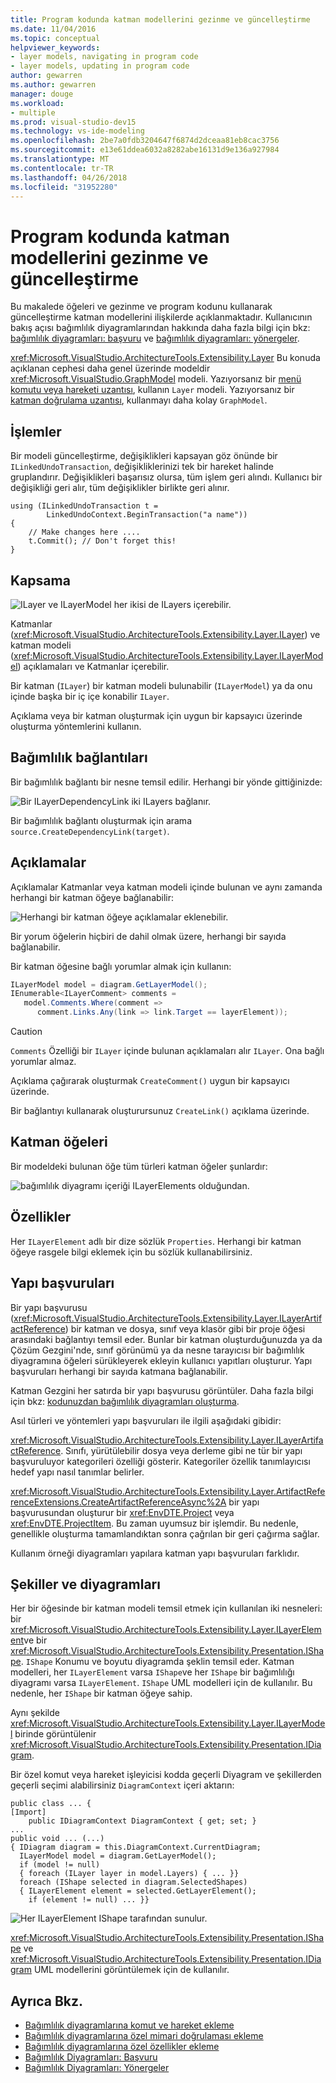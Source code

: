 ```yaml
---
title: Program kodunda katman modellerini gezinme ve güncelleştirme
ms.date: 11/04/2016
ms.topic: conceptual
helpviewer_keywords:
- layer models, navigating in program code
- layer models, updating in program code
author: gewarren
ms.author: gewarren
manager: douge
ms.workload:
- multiple
ms.prod: visual-studio-dev15
ms.technology: vs-ide-modeling
ms.openlocfilehash: 2be7a0fdb3204647f6874d2dceaa81eb8cac3756
ms.sourcegitcommit: e13e61ddea6032a8282abe16131d9e136a927984
ms.translationtype: MT
ms.contentlocale: tr-TR
ms.lasthandoff: 04/26/2018
ms.locfileid: "31952280"
---
```

# <a name="navigate-and-update-layer-models-in-program-code"></a>Program kodunda katman modellerini gezinme ve güncelleştirme

Bu makalede öğeleri ve gezinme ve program kodunu kullanarak güncelleştirme katman modellerini ilişkilerde açıklanmaktadır. Kullanıcının bakış açısı bağımlılık diyagramlarından hakkında daha fazla bilgi için bkz: [bağımlılık diyagramları: başvuru](../modeling/layer-diagrams-reference.md) ve [bağımlılık diyagramları: yönergeler](../modeling/layer-diagrams-guidelines.md).

<xref:Microsoft.VisualStudio.ArchitectureTools.Extensibility.Layer> Bu konuda açıklanan cephesi daha genel üzerinde modeldir <xref:Microsoft.VisualStudio.GraphModel> modeli. Yazıyorsanız bir [menü komutu veya hareketi uzantısı](../modeling/add-commands-and-gestures-to-layer-diagrams.md), kullanın `Layer` modeli. Yazıyorsanız bir [katman doğrulama uzantısı](../modeling/add-custom-architecture-validation-to-layer-diagrams.md), kullanmayı daha kolay `GraphModel`.

## <a name="transactions"></a>İşlemler

Bir modeli güncelleştirme, değişiklikleri kapsayan göz önünde bir `ILinkedUndoTransaction`, değişikliklerinizi tek bir hareket halinde gruplandırır. Değişiklikleri başarısız olursa, tüm işlem geri alındı. Kullanıcı bir değişikliği geri alır, tüm değişiklikler birlikte geri alınır.

```
using (ILinkedUndoTransaction t =
        LinkedUndoContext.BeginTransaction("a name"))
{
    // Make changes here ....
    t.Commit(); // Don't forget this!
}
```

## <a name="containment"></a>Kapsama

![ILayer ve ILayerModel her ikisi de ILayers içerebilir.](../modeling/media/layerapi_containment.png)

Katmanlar (<xref:Microsoft.VisualStudio.ArchitectureTools.Extensibility.Layer.ILayer>) ve katman modeli (<xref:Microsoft.VisualStudio.ArchitectureTools.Extensibility.Layer.ILayerModel>) açıklamaları ve Katmanlar içerebilir.

Bir katman (`ILayer`) bir katman modeli bulunabilir (`ILayerModel`) ya da onu içinde başka bir iç içe konabilir `ILayer`.

Açıklama veya bir katman oluşturmak için uygun bir kapsayıcı üzerinde oluşturma yöntemlerini kullanın.

## <a name="dependency-links"></a>Bağımlılık bağlantıları

Bir bağımlılık bağlantı bir nesne temsil edilir. Herhangi bir yönde gittiğinizde:

![Bir ILayerDependencyLink iki ILayers bağlanır.](../modeling/media/layerapi_dependency.png)

Bir bağımlılık bağlantı oluşturmak için arama `source.CreateDependencyLink(target)`.

## <a name="comments"></a>Açıklamalar

Açıklamalar Katmanlar veya katman modeli içinde bulunan ve aynı zamanda herhangi bir katman öğeye bağlanabilir:

![Herhangi bir katman öğeye açıklamalar eklenebilir.](../modeling/media/layerapi_comments.png)

Bir yorum öğelerin hiçbiri de dahil olmak üzere, herhangi bir sayıda bağlanabilir.

Bir katman öğesine bağlı yorumlar almak için kullanın:

```csharp
ILayerModel model = diagram.GetLayerModel();
IEnumerable<ILayerComment> comments =
   model.Comments.Where(comment =>
      comment.Links.Any(link => link.Target == layerElement));
```

> [!CAUTION]
> `Comments` Özelliği bir `ILayer` içinde bulunan açıklamaları alır `ILayer`. Ona bağlı yorumlar almaz.

Açıklama çağırarak oluşturmak `CreateComment()` uygun bir kapsayıcı üzerinde.

Bir bağlantıyı kullanarak oluşturursunuz `CreateLink()` açıklama üzerinde.

## <a name="layer-elements"></a>Katman öğeleri

Bir modeldeki bulunan öğe tüm türleri katman öğeler şunlardır:

![bağımlılık diyagramı içeriği ILayerElements olduğundan.](../modeling/media/layerapi_layerelements.png)

## <a name="properties"></a>Özellikler

Her `ILayerElement` adlı bir dize sözlük `Properties`. Herhangi bir katman öğeye rasgele bilgi eklemek için bu sözlük kullanabilirsiniz.

## <a name="artifact-references"></a>Yapı başvuruları

Bir yapı başvurusu (<xref:Microsoft.VisualStudio.ArchitectureTools.Extensibility.Layer.ILayerArtifactReference>) bir katman ve dosya, sınıf veya klasör gibi bir proje öğesi arasındaki bağlantıyı temsil eder. Bunlar bir katman oluşturduğunuzda ya da Çözüm Gezgini'nde, sınıf görünümü ya da nesne tarayıcısı bir bağımlılık diyagramına öğeleri sürükleyerek ekleyin kullanıcı yapıtları oluşturur. Yapı başvuruları herhangi bir sayıda katmana bağlanabilir.

Katman Gezgini her satırda bir yapı başvurusu görüntüler. Daha fazla bilgi için bkz: [kodunuzdan bağımlılık diyagramları oluşturma](../modeling/create-layer-diagrams-from-your-code.md).

Asıl türleri ve yöntemleri yapı başvuruları ile ilgili aşağıdaki gibidir:

<xref:Microsoft.VisualStudio.ArchitectureTools.Extensibility.Layer.ILayerArtifactReference>. Sınıfı, yürütülebilir dosya veya derleme gibi ne tür bir yapı başvuruluyor kategorileri özelliği gösterir. Kategoriler özellik tanımlayıcısı hedef yapı nasıl tanımlar belirler.

<xref:Microsoft.VisualStudio.ArchitectureTools.Extensibility.Layer.ArtifactReferenceExtensions.CreateArtifactReferenceAsync%2A> bir yapı başvurusundan oluşturur bir <xref:EnvDTE.Project> veya <xref:EnvDTE.ProjectItem>. Bu zaman uyumsuz bir işlemdir. Bu nedenle, genellikle oluşturma tamamlandıktan sonra çağrılan bir geri çağırma sağlar.

Kullanım örneği diyagramları yapılara katman yapı başvuruları farklıdır.

## <a name="shapes-and-diagrams"></a>Şekiller ve diyagramları

Her bir öğesinde bir katman modeli temsil etmek için kullanılan iki nesneleri: bir <xref:Microsoft.VisualStudio.ArchitectureTools.Extensibility.Layer.ILayerElement>ve bir <xref:Microsoft.VisualStudio.ArchitectureTools.Extensibility.Presentation.IShape>. `IShape` Konumu ve boyutu diyagramda şeklin temsil eder. Katman modelleri, her `ILayerElement` varsa `IShape`ve her `IShape` bir bağımlılığı diyagramı varsa `ILayerElement`. `IShape` UML modelleri için de kullanılır. Bu nedenle, her `IShape` bir katman öğeye sahip.

Aynı şekilde <xref:Microsoft.VisualStudio.ArchitectureTools.Extensibility.Layer.ILayerModel> birinde görüntülenir <xref:Microsoft.VisualStudio.ArchitectureTools.Extensibility.Presentation.IDiagram>.

Bir özel komut veya hareket işleyicisi kodda geçerli Diyagram ve şekillerden geçerli seçimi alabilirsiniz `DiagramContext` içeri aktarın:

```
public class ... {
[Import]
    public IDiagramContext DiagramContext { get; set; }
...
public void ... (...)
{ IDiagram diagram = this.DiagramContext.CurrentDiagram;
  ILayerModel model = diagram.GetLayerModel();
  if (model != null)
  { foreach (ILayer layer in model.Layers) { ... }}
  foreach (IShape selected in diagram.SelectedShapes)
  { ILayerElement element = selected.GetLayerElement();
    if (element != null) ... }}
```

![Her ILayerElement IShape tarafından sunulur.](../modeling/media/layerapi_shapes.png)

<xref:Microsoft.VisualStudio.ArchitectureTools.Extensibility.Presentation.IShape> ve <xref:Microsoft.VisualStudio.ArchitectureTools.Extensibility.Presentation.IDiagram> UML modellerini görüntülemek için de kullanılır.

## <a name="see-also"></a>Ayrıca Bkz.

- [Bağımlılık diyagramlarına komut ve hareket ekleme](../modeling/add-commands-and-gestures-to-layer-diagrams.md)
- [Bağımlılık diyagramlarına özel mimari doğrulaması ekleme](../modeling/add-custom-architecture-validation-to-layer-diagrams.md)
- [Bağımlılık diyagramlarına özel özellikler ekleme](../modeling/add-custom-properties-to-layer-diagrams.md)
- [Bağımlılık Diyagramları: Başvuru](../modeling/layer-diagrams-reference.md)
- [Bağımlılık Diyagramları: Yönergeler](../modeling/layer-diagrams-guidelines.md)
